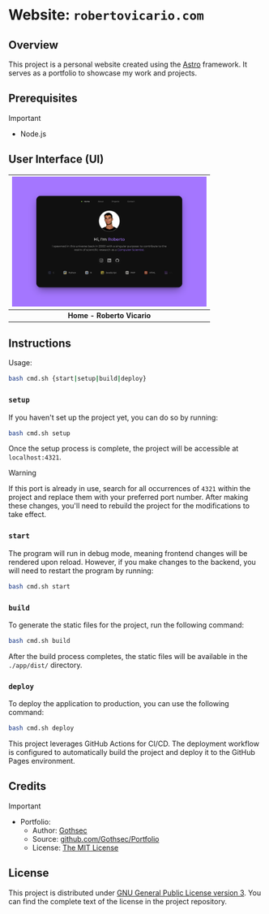 # Website: `robertovicario.com`

## Overview

This project is a personal website created using the [Astro](https://astro.build/) framework. It serves as a portfolio to showcase my work and projects.

## Prerequisites

> [!IMPORTANT]
>
> - Node.js

## User Interface (UI)

| <a href="https://www.robertovicario.com"><img src="./docs/cover.png" alt="UI" width="384"></a> |
| :-: |
| **Home - Roberto Vicario** |

## Instructions

Usage:

```sh
bash cmd.sh {start|setup|build|deploy}
```

### `setup`

If you haven't set up the project yet, you can do so by running:

```sh
bash cmd.sh setup
```

Once the setup process is complete, the project will be accessible at `localhost:4321`.

> [!WARNING]
>
> If this port is already in use, search for all occurrences of `4321` within the project and replace them with your preferred port number. After making these changes, you'll need to rebuild the project for the modifications to take effect.

### `start`

The program will run in debug mode, meaning frontend changes will be rendered upon reload. However, if you make changes to the backend, you will need to restart the program by running:

```sh
bash cmd.sh start
```

### `build`

To generate the static files for the project, run the following command:

```sh
bash cmd.sh build
```

After the build process completes, the static files will be available in the `./app/dist/` directory.

### `deploy`

To deploy the application to production, you can use the following command:

```sh
bash cmd.sh deploy
```

This project leverages GitHub Actions for CI/CD. The deployment workflow is configured to automatically build the project and deploy it to the GitHub Pages environment.

## Credits

> [!IMPORTANT]
>
> - Portfolio:
>     - Author: [Gothsec](https://github.com/Gothsec)
>     - Source: [github.com/Gothsec/Portfolio](https://github.com/Gothsec/Portfolio)
>     - License: [The MIT License](https://opensource.org/license/mit)

## License

This project is distributed under [GNU General Public License version 3](https://opensource.org/license/gpl-3-0). You can find the complete text of the license in the project repository.
